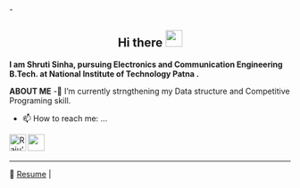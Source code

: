 -<h2 align="Center">  Hi there <img src="https://media.giphy.com/media/WUlplcMpOCEmTGBtBW/giphy.gif" width="30"> </h3>


**I am Shruti Sinha, pursuing **Electronics and Communication Engineering** B.Tech. at **National Institute of Technology Patna** .**

**ABOUT ME**
-🌱 I’m currently strngthening my Data structure and Competitive Programing skill.
- 📫 How to reach me: ...


<a href="https://www.linkedin.com/in/shruti-sinha-97b564199/">
  <img align="left" alt="Raju's Linkdein" width="30px" src="https://cdn.jsdelivr.net/npm/simple-icons@v3/icons/linkedin.svg" />


</a>
<a href="mailto:shrutis.ug18.ec@nitp.ac.in">
  <img align="left" alt="" width="30px" src="https://cdn4.iconfinder.com/data/icons/social-media-logos-6/512/112-gmail_email_mail-512.png" />
</a>
<br>
<br>
<hr>

:pencil: [Resume](https://github.com/rajutges/resume/blob/main/r_resume.pdf)  |

